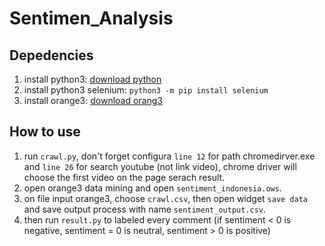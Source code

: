 # Sentimen_Analysis
## Depedencies
1. install python3: [download python](https://www.python.org/downloads/)
2. install python3 selenium: ```python3 -m pip install selenium```
3. install orange3: [download orang3](https://orangedatamining.com/download/)

## How to use
1. run ```crawl.py```, don't forget configura ```line 12``` for path chromedirver.exe and ```line 26``` for search youtube \(not link video\), chrome driver will choose the first video on the page serach result.
2. open orange3 data mining and open ```sentiment_indonesia.ows```.
3. on file input orange3, choose ```crawl.csv```, then open widget ```save data``` and save output process with name ```sentiment_output.csv```.
4. then run ```result.py``` to labeled every comment (if sentiment < 0 is negative, sentiment = 0 is neutral, sentiment > 0 is positive)
